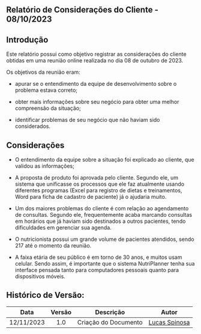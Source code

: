 ##	Relatório de Considerações do Cliente - 08/10/2023

##	Introdução 

Este relatório possui como objetivo registrar as considerações do cliente obtidas em uma reunião online realizada no dia 08 de outubro de 2023.

Os objetivos da reunião eram:

- apurar se o entendimento da equipe de desenvolvimento sobre o problema estava correto;

- obter mais informações sobre seu negócio para obter uma melhor compreensão da situação;

- identificar problemas de seu negócio que não haviam sido considerados.

##	Considerações

- O entendimento da equipe sobre a situação foi explicado ao cliente, que validou as informações;

- A proposta de produto foi aprovada pelo cliente. Segundo ele, um sistema que unificasse os processos que ele faz atualmente usando diferentes programas (Excel para registro de dietas e treinamentos, Word para ficha de cadastro de paciente) já o ajudaria muito.

- Um dos maiores problemas do cliente é com relação ao agendamento de consultas. Segundo ele, frequentemente acaba marcando consultas em horários que já haviam sido destinados a outros pacientes, tendo dificuldades em gerenciar sua agenda. 

- O nutricionista possui um grande volume de pacientes atendidos, sendo 217 até o momento da reunião. 

- A faixa etária de seu público é em torno de 30 anos, e muitos usam celular. Sendo assim, é importante que o sistema NutriPlanner tenha sua interface pensada tanto para computadores pessoais quanto para dispositivos móveis.

##  Histórico de Versão:

| **Data**   | **Versão** |    **Descrição**      |                  **Autor**                        |
| :--------: | :--------: | :------------------:  | :-----------------------------------------------: | 
| 12/11/2023 |    1.0     | Criação do Documento  | [Lucas Spinosa](https://github.com/LucasSpinosa)  |